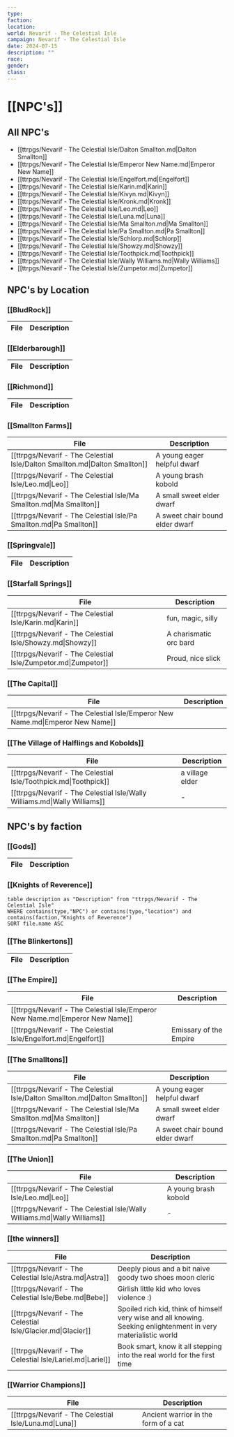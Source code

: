 ```yaml
---
type: 
faction: 
location: 
world: Nevarif - The Celestial Isle
campaign: Nevarif - The Celestial Isle
date: 2024-07-15
description: ""
race: 
gender: 
class:
---
```

# [[NPC's]]

## All NPC's

- [[ttrpgs/Nevarif - The Celestial Isle/Dalton Smallton.md|Dalton Smallton]]
- [[ttrpgs/Nevarif - The Celestial Isle/Emperor New Name.md|Emperor New Name]]
- [[ttrpgs/Nevarif - The Celestial Isle/Engelfort.md|Engelfort]]
- [[ttrpgs/Nevarif - The Celestial Isle/Karin.md|Karin]]
- [[ttrpgs/Nevarif - The Celestial Isle/Kivyn.md|Kivyn]]
- [[ttrpgs/Nevarif - The Celestial Isle/Kronk.md|Kronk]]
- [[ttrpgs/Nevarif - The Celestial Isle/Leo.md|Leo]]
- [[ttrpgs/Nevarif - The Celestial Isle/Luna.md|Luna]]
- [[ttrpgs/Nevarif - The Celestial Isle/Ma Smallton.md|Ma Smallton]]
- [[ttrpgs/Nevarif - The Celestial Isle/Pa Smallton.md|Pa Smallton]]
- [[ttrpgs/Nevarif - The Celestial Isle/Schlorp.md|Schlorp]]
- [[ttrpgs/Nevarif - The Celestial Isle/Showzy.md|Showzy]]
- [[ttrpgs/Nevarif - The Celestial Isle/Toothpick.md|Toothpick]]
- [[ttrpgs/Nevarif - The Celestial Isle/Wally Williams.md|Wally Williams]]
- [[ttrpgs/Nevarif - The Celestial Isle/Zumpetor.md|Zumpetor]]

## NPC's by Location

### [[BludRock]]

| File | Description |
| ---- | ----------- |
### [[Elderbarough]]

| File | Description |
| ---- | ----------- |
### [[Richmond]]

| File | Description |
| ---- | ----------- |
### [[Smallton Farms]]

| File                                                                        | Description                     |
| --------------------------------------------------------------------------- | ------------------------------- |
| [[ttrpgs/Nevarif - The Celestial Isle/Dalton Smallton.md\|Dalton Smallton]] | A young eager helpful dwarf     |
| [[ttrpgs/Nevarif - The Celestial Isle/Leo.md\|Leo]]                         | A young brash kobold            |
| [[ttrpgs/Nevarif - The Celestial Isle/Ma Smallton.md\|Ma Smallton]]         | A small sweet elder dwarf       |
| [[ttrpgs/Nevarif - The Celestial Isle/Pa Smallton.md\|Pa Smallton]]         | A sweet chair bound elder dwarf |
### [[Springvale]]

| File | Description |
| ---- | ----------- |
### [[Starfall Springs]]

| File                                                          | Description            |
| ------------------------------------------------------------- | ---------------------- |
| [[ttrpgs/Nevarif - The Celestial Isle/Karin.md\|Karin]]       | fun, magic, silly      |
| [[ttrpgs/Nevarif - The Celestial Isle/Showzy.md\|Showzy]]     | A charismatic orc bard |
| [[ttrpgs/Nevarif - The Celestial Isle/Zumpetor.md\|Zumpetor]] | Proud, nice slick      |
### [[The Capital]]

| File                                                                          | Description |
| ----------------------------------------------------------------------------- | ----------- |
| [[ttrpgs/Nevarif - The Celestial Isle/Emperor New Name.md\|Emperor New Name]] |             |
### [[The Village of Halflings and Kobolds]]

| File                                                                      | Description     |
| ------------------------------------------------------------------------- | --------------- |
| [[ttrpgs/Nevarif - The Celestial Isle/Toothpick.md\|Toothpick]]           | a village elder |
| [[ttrpgs/Nevarif - The Celestial Isle/Wally Williams.md\|Wally Williams]] | \-              |

## NPC's by faction
### [[Gods]]

| File | Description |
| ---- | ----------- |

### [[Knights of Reverence]]
```dataview
table description as "Description" from "ttrpgs/Nevarif - The Celestial Isle"
WHERE contains(type,"NPC") or contains(type,"location") and contains(faction,"Knights of Reverence")
SORT file.name ASC
```
### [[The Blinkertons]]

| File | Description |
| ---- | ----------- |

### [[The Empire]]

| File                                                                          | Description            |
| ----------------------------------------------------------------------------- | ---------------------- |
| [[ttrpgs/Nevarif - The Celestial Isle/Emperor New Name.md\|Emperor New Name]] |                        |
| [[ttrpgs/Nevarif - The Celestial Isle/Engelfort.md\|Engelfort]]               | Emissary of the Empire |

### [[The Smalltons]]

| File                                                                        | Description                     |
| --------------------------------------------------------------------------- | ------------------------------- |
| [[ttrpgs/Nevarif - The Celestial Isle/Dalton Smallton.md\|Dalton Smallton]] | A young eager helpful dwarf     |
| [[ttrpgs/Nevarif - The Celestial Isle/Ma Smallton.md\|Ma Smallton]]         | A small sweet elder dwarf       |
| [[ttrpgs/Nevarif - The Celestial Isle/Pa Smallton.md\|Pa Smallton]]         | A sweet chair bound elder dwarf |
### [[The Union]]

| File                                                                      | Description          |
| ------------------------------------------------------------------------- | -------------------- |
| [[ttrpgs/Nevarif - The Celestial Isle/Leo.md\|Leo]]                       | A young brash kobold |
| [[ttrpgs/Nevarif - The Celestial Isle/Wally Williams.md\|Wally Williams]] | \-                   |
### [[the winners]]

| File                                                        | Description                                                                                                     |
| ----------------------------------------------------------- | --------------------------------------------------------------------------------------------------------------- |
| [[ttrpgs/Nevarif - The Celestial Isle/Astra.md\|Astra]]     | Deeply pious and a bit naive goody two shoes moon cleric                                                        |
| [[ttrpgs/Nevarif - The Celestial Isle/Bebe.md\|Bebe]]       | Girlish little kid who loves violence :)                                                                        |
| [[ttrpgs/Nevarif - The Celestial Isle/Glacier.md\|Glacier]] | Spoiled rich kid, think of himself very wise and all knowing. Seeking enlightenment in very materialistic world |
| [[ttrpgs/Nevarif - The Celestial Isle/Lariel.md\|Lariel]]   | Book smart, know it all stepping into the real world for the first time                                         |

### [[Warrior Champions]]

| File                                                  | Description                          |
| ----------------------------------------------------- | ------------------------------------ |
| [[ttrpgs/Nevarif - The Celestial Isle/Luna.md\|Luna]] | Ancient warrior in the form of a cat |
